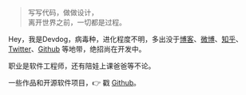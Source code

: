 > 写写代码，做做设计，  
> 离开世界之前，一切都是过程。

Hey，我是Devdog，病毒种，进化程度不明，多出没于[博客](https://devdog.top)、[微博](https://weibo.com/dabaoxu)、[知乎](https://www.zhihu.com/people/dualxu/pins/posts)、[Twitter](https://twitter.com/dualxu/)、[Github](http://github.com/dualxu) 等地带，绝招尚在开发中。

职业是软件工程师，还有陪娃上课爸爸等不论。

一些作品和开源软件项目，👉 戳 [Github](http://github.com/dualxu)。 


